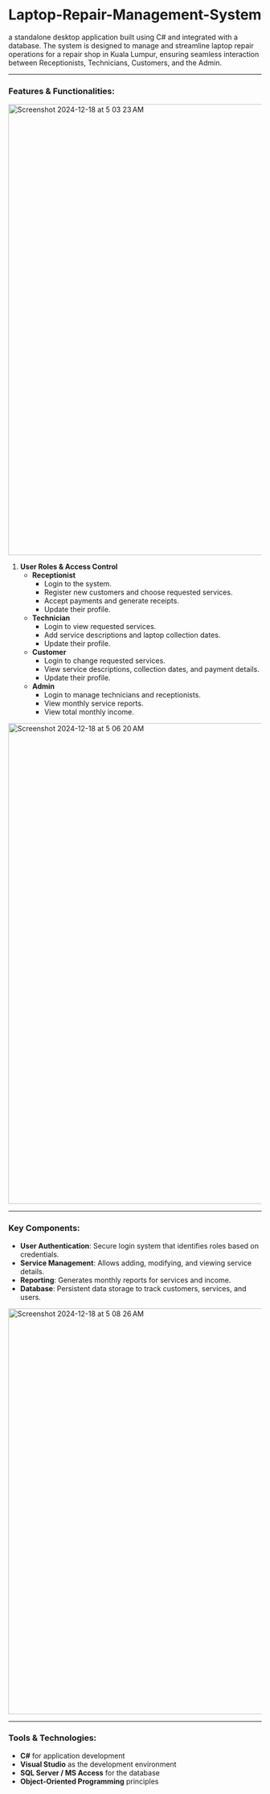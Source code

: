 # Laptop-Repair-Management-System
a standalone desktop application built using C# and integrated with a database. The system is designed to manage and streamline laptop repair operations for a repair shop in Kuala Lumpur, ensuring seamless interaction between Receptionists, Technicians, Customers, and the Admin.

---

### Features & Functionalities:  

<img width="897" alt="Screenshot 2024-12-18 at 5 03 23 AM" src="https://github.com/user-attachments/assets/ef1b545a-f537-4e1f-a815-55e1335385a0" />

1. **User Roles & Access Control**  
   - **Receptionist**  
     - Login to the system.  
     - Register new customers and choose requested services.  
     - Accept payments and generate receipts.  
     - Update their profile.  
   - **Technician**  
     - Login to view requested services.  
     - Add service descriptions and laptop collection dates.  
     - Update their profile.  
   - **Customer**  
     - Login to change requested services.  
     - View service descriptions, collection dates, and payment details.  
     - Update their profile.  
   - **Admin**  
     - Login to manage technicians and receptionists.  
     - View monthly service reports.  
     - View total monthly income.
    
       
<img width="956" alt="Screenshot 2024-12-18 at 5 06 20 AM" src="https://github.com/user-attachments/assets/01b1d144-a080-4e8b-856e-172f8bd54342" />

---

### Key Components:  
- **User Authentication**: Secure login system that identifies roles based on credentials.  
- **Service Management**: Allows adding, modifying, and viewing service details.  
- **Reporting**: Generates monthly reports for services and income.  
- **Database**: Persistent data storage to track customers, services, and users.  

<img width="807" alt="Screenshot 2024-12-18 at 5 08 26 AM" src="https://github.com/user-attachments/assets/682af39d-8206-4cdb-ba61-58245b6092db" />

---

### Tools & Technologies:  
- **C#** for application development  
- **Visual Studio** as the development environment  
- **SQL Server / MS Access** for the database  
- **Object-Oriented Programming** principles  
